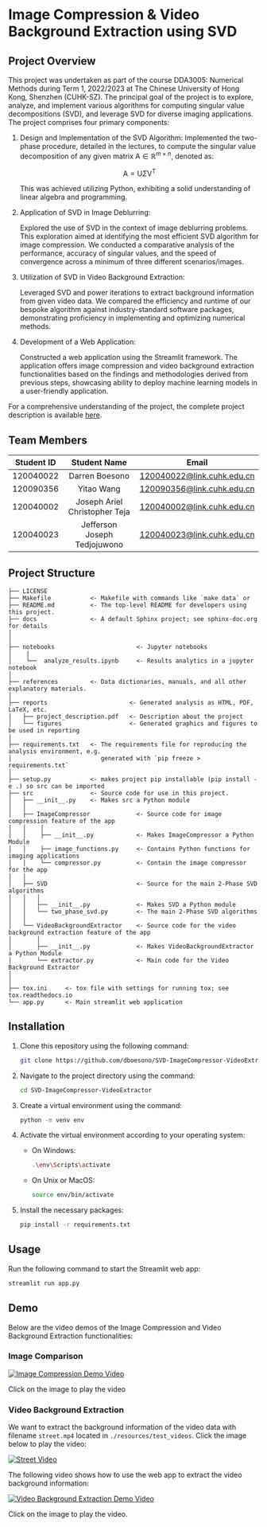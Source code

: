 Image Compression & Video Background Extraction using SVD
==============================


## Project Overview

This project was undertaken as part of the course DDA3005: Numerical Methods during Term 1, 2022/2023 at The Chinese University of Hong Kong, Shenzhen (CUHK-SZ). The principal goal of the project is to explore, analyze, and implement various algorithms for computing singular value decompositions (SVD), and leverage SVD for diverse imaging applications. The project comprises four primary components:

1. Design and Implementation of the SVD Algorithm:
   Implemented the two-phase procedure, detailed in the lectures, to compute the singular value decomposition of any given matrix $\text{A} \in \mathbb{R}^{m \times n}$, denoted as:

   $$\text{A} = \text{U} \Sigma \text{V}^\text{T}$$

   This was achieved utilizing Python, exhibiting a solid understanding of linear algebra and programming.

2. Application of SVD in Image Deblurring:
   
   Explored the use of SVD in the context of image deblurring problems. This exploration aimed at identifying the most efficient SVD algorithm for image compression. We conducted a comparative analysis of the performance, accuracy of singular values, and the speed of convergence across a minimum of three different scenarios/images.

3. Utilization of SVD in Video Background Extraction:
   
   Leveraged SVD and power iterations to extract background information from given video data. We compared the efficiency and runtime of our bespoke algorithm against industry-standard software packages, demonstrating proficiency in implementing and optimizing numerical methods.

4. Development of a Web Application:
   
   Constructed a web application using the Streamlit framework. The application offers image compression and video background extraction functionalities based on the findings and methodologies derived from previous steps, showcasing ability to deploy machine learning models in a user-friendly application.

For a comprehensive understanding of the project, the complete project description is available [here](./reports/project_description.pdf).


## Team Members

| Student ID | Student Name   | Email                        
| :----------: | :--------------: | :------------------------------: | 
| 120040022  | Darren Boesono        | 120040022@link.cuhk.edu.cn     | 
| 120090356  | Yitao Wang        |    120090356@link.cuhk.edu.cn  | 
| 120040002  | Joseph Ariel Christopher Teja          | 120040002@link.cuhk.edu.cn     | 
| 120040023  | Jefferson Joseph Tedjojuwono            | 120040023@link.cuhk.edu.cn     | 


Project Structure
------------

    ├── LICENSE
    ├── Makefile           <- Makefile with commands like `make data` or 
    ├── README.md          <- The top-level README for developers using this project.
    ├── docs               <- A default Sphinx project; see sphinx-doc.org for details
    │
    │
    ├── notebooks                       <- Jupyter notebooks
    │    |                
    │    └──  analyze_results.ipynb     <- Results analytics in a jupyter notebook          
    │
    ├── references         <- Data dictionaries, manuals, and all other explanatory materials.
    │
    ├── reports                       <- Generated analysis as HTML, PDF, LaTeX, etc.
    |   ├── project_description.pdf   <- Description about the project
    │   └── figures                   <- Generated graphics and figures to be used in reporting
    │
    ├── requirements.txt   <- The requirements file for reproducing the analysis environment, e.g.
    │                         generated with `pip freeze > requirements.txt`
    │
    ├── setup.py           <- makes project pip installable (pip install -e .) so src can be imported
    ├── src                <- Source code for use in this project.
    │   ├── __init__.py    <- Makes src a Python module
    │   │
    │   ├── ImageCompressor             <- Source code for image compression feature of the app
    │   │    │
    │   │    ├── __init__.py            <- Makes ImageCompressor a Python Module
    │   │    ├── image_functions.py     <- Contains Python functions for imaging applications
    │   │    └── compressor.py          <- Contain the image compressor for the app
    │   │
    │   ├── SVD                         <- Source for the main 2-Phase SVD algorithms
    │   │   │
    │   │   ├── __init__.py             <- Makes SVD a Python module
    │   │   └── two_phase_svd.py        <- The main 2-Phase SVD algorithms
    │   │
    │   └── VideoBackgroundExtractor    <- Source code for the video background extraction feature of the app
    │       │                 
    │       ├── __init__.py             <- Makes VideoBackgroundExtractor a Python Module
    │       └── extractor.py            <- Main code for the Video Background Extractor
    │   
    │
    ├── tox.ini     <- tox file with settings for running tox; see tox.readthedocs.io
    └── app.py      <- Main streamlit web application


## Installation
1. Clone this repository using the following command:
   
   ```bash
   git clone https://github.com/dboesono/SVD-ImageCompressor-VideoExtractor.git
   ```
2. Navigate to the project directory using the command:
   
   ```bash
   cd SVD-ImageCompressor-VideoExtractor
   ```
3. Create a virtual environment using the command:

   ```bash
   python -m venv env
   ```
4. Activate the virtual environment according to your operating system:
   - On Windows:
  
        ```bash
        .\env\Scripts\activate
        ``` 
    - On Unix or MacOS:
  
        ```bash
        source env/bin/activate
        ``` 
5. Install the necessary packages:
   
   ```bash
   pip install -r requirements.txt
   ```


## Usage
Run the following command to start the Streamlit web app:
```bash
streamlit run app.py
```


## Demo
Below are the video demos of the Image Compression and Video Background Extraction functionalities:

### Image Comparison
[![Image Compression Demo Video](http://img.youtube.com/vi/mPTxyFu-mo8/0.jpg)](http://www.youtube.com/watch?v=mPTxyFu-mo8 "Image Compression Demo Video")

Click on the image to play the video

### Video Background Extraction
We want to extract the background information of the video data with filename `street.mp4` located in `./resources/test_videos`. Click the image below to play the video:

[![Street Video](http://img.youtube.com/vi/OJR3K1VanFs/0.jpg)](http://www.youtube.com/watch?v=OJR3K1VanFs "Street Video")

The following video shows how to use the web app to extract the video background information:

[![Video Background Extraction Demo Video](http://img.youtube.com/vi/YOUTUBE_VIDEO_ID_2/0.jpg)](http://www.youtube.com/watch?v=YOUTUBE_VIDEO_ID_2 "Video Background Extraction Demo Video")


Click on the image to play the video.
